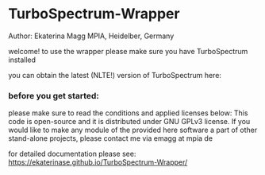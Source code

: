 # TurboSpectrum-Wrapper
Author: Ekaterina Magg
MPIA, Heidelber, Germany

welcome!
to use the wrapper please make sure you have TurboSpectrum installed

you can obtain the latest (NLTE!) version of TurboSpectrum here:

### before you get started:
please make sure to read the conditions and applied licenses below:
This code is open-source and it is distributed under GNU GPLv3 license.
If you would like to make any module of the provided here software a part of other stand-alone projects, 
please contact me via emagg at mpia de

for detailed documentation please see:
https://ekaterinase.github.io/TurboSpectrum-Wrapper/

